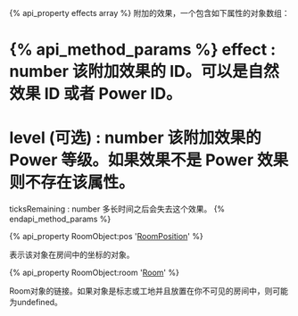 {% api_property effects array %}
附加的效果，一个包含如下属性的对象数组：

{% api_method_params %}
effect : number
该附加效果的 ID。可以是自然效果 ID 或者 Power ID。
===
level (可选) : number 
该附加效果的 Power 等级。如果效果不是 Power 效果则不存在该属性。
===
ticksRemaining : number
多长时间之后会失去这个效果。
{% endapi_method_params %}


{% api_property RoomObject:pos '<a href="#RoomPosition">RoomPosition</a>' %}



表示该对象在房间中的坐标的对象。



{% api_property RoomObject:room '<a href="#Room">Room</a>' %}



Room对象的链接。如果对象是标志或工地并且放置在你不可见的房间中，则可能为undefined。


